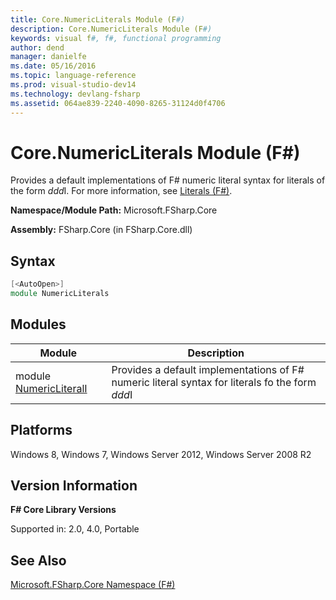 ```yaml
---
title: Core.NumericLiterals Module (F#)
description: Core.NumericLiterals Module (F#)
keywords: visual f#, f#, functional programming
author: dend
manager: danielfe
ms.date: 05/16/2016
ms.topic: language-reference
ms.prod: visual-studio-dev14
ms.technology: devlang-fsharp
ms.assetid: 064ae839-2240-4090-8265-31124d0f4706 
---
```


# Core.NumericLiterals Module (F#)

Provides a default implementations of F# numeric literal syntax for literals of the form *ddd*I. For more information, see [Literals &#40;F&#35;&#41;](../../language-reference/literals.md).

**Namespace/Module Path:** Microsoft.FSharp.Core

**Assembly:** FSharp.Core (in FSharp.Core.dll)

## Syntax

```fsharp
[<AutoOpen>]
module NumericLiterals
```

## Modules

|Module|Description|
|------|-----------|
|module [NumericLiteralI](https://msdn.microsoft.com/library/b9a8f507-395a-471f-b045-3f32cce57c15)|Provides a default implementations of F# numeric literal syntax for literals fo the form *ddd*I|

## Platforms
Windows 8, Windows 7, Windows Server 2012, Windows Server 2008 R2

## Version Information
**F# Core Library Versions**

Supported in: 2.0, 4.0, Portable

## See Also
[Microsoft.FSharp.Core Namespace &#40;F&#35;&#41;](Microsoft.FSharp.Core-Namespace-%5BFSharp%5D.md)
